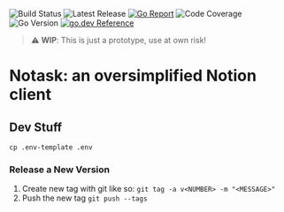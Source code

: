 ![Build Status](https://img.shields.io/github/workflow/status/joypauls/notask/Build)
![Latest Release](https://img.shields.io/github/v/release/joypauls/notask?include_prereleases)
[![Go Report](https://goreportcard.com/badge/github.com/joypauls/notask)](https://goreportcard.com/badge/github.com/joypauls/notask)
![Code Coverage](https://storage.googleapis.com/notask-build/code-coverage.svg)
![Go Version](https://img.shields.io/github/go-mod/go-version/joypauls/notask)
[![go.dev Reference](https://img.shields.io/badge/go.dev-reference-007d9c?logo=go&logoColor=white)](https://pkg.go.dev/github.com/joypauls/notask)

> :warning: **WIP**: This is just a prototype, use at own risk!

# Notask: an oversimplified Notion client

## Dev Stuff

`cp .env-template .env`

### Release a New Version

1. Create new tag with git like so: `git tag -a v<NUMBER> -m "<MESSAGE>"`
2. Push the new tag `git push --tags`
